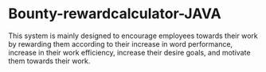# Bounty-rewardcalculator-JAVA
This system is mainly designed to encourage employees towards their work by rewarding them according to their increase in word performance, increase in their work efficiency, increase their desire goals, and motivate them towards their work.
